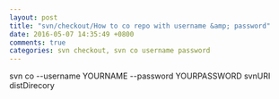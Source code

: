 ```yaml
---
layout: post
title: "svn/checkout/How to co repo with username &amp; password"
date: 2016-05-07 14:35:49 +0800
comments: true
categories: svn checkout, svn co username password
---
```


svn co --username YOURNAME --password YOURPASSWORD svnURI distDirecory
